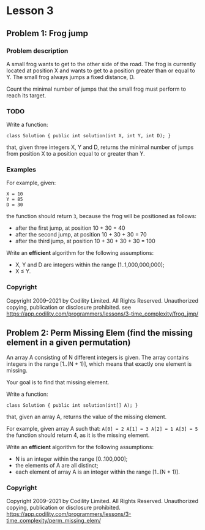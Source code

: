 # Lesson 3

## Problem 1: Frog jump

### Problem description

A small frog wants to get to the other side of the road. 
The frog is currently located at position X and wants to get to a position greater than or equal to Y. 
The small frog always jumps a fixed distance, D.

Count the minimal number of jumps that the small frog must perform to reach its target.


### TODO

Write a function:
```
class Solution { public int solution(int X, int Y, int D); }
```
that, given three integers X, Y and D, returns the minimal number of jumps from position X to a position equal to or greater than Y.

### Examples

For example, given:
```
X = 10
Y = 85
D = 30
```
the function should return `3`, because the frog will be positioned as follows:
* after the first jump, at position 10 + 30 = 40
* after the second jump, at position 10 + 30 + 30 = 70
* after the third jump, at position 10 + 30 + 30 + 30 = 100

Write an **efficient** algorithm for the following assumptions:
* X, Y and D are integers within the range [1..1,000,000,000];
* X ≤ Y.

### Copyright

Copyright 2009–2021 by Codility Limited. All Rights Reserved. Unauthorized copying, publication or disclosure prohibited.
see https://app.codility.com/programmers/lessons/3-time_complexity/frog_jmp/


## Problem 2: Perm Missing Elem (find the missing element in a given permutation)

An array A consisting of N different integers is given. 
The array contains integers in the range [1..(N + 1)], which means that exactly one element is missing.

Your goal is to find that missing element.


Write a function:
```
class Solution { public int solution(int[] A); }
```
that, given an array A, returns the value of the missing element.


For example, given array A such that:
`
A[0] = 2
A[1] = 3
A[2] = 1
A[3] = 5
`
the function should return 4, as it is the missing element.

Write an **efficient** algorithm for the following assumptions:
* N is an integer within the range [0..100,000];
* the elements of A are all distinct;
* each element of array A is an integer within the range [1..(N + 1)].

### Copyright

Copyright 2009–2021 by Codility Limited. All Rights Reserved. Unauthorized copying, publication or disclosure prohibited.
https://app.codility.com/programmers/lessons/3-time_complexity/perm_missing_elem/